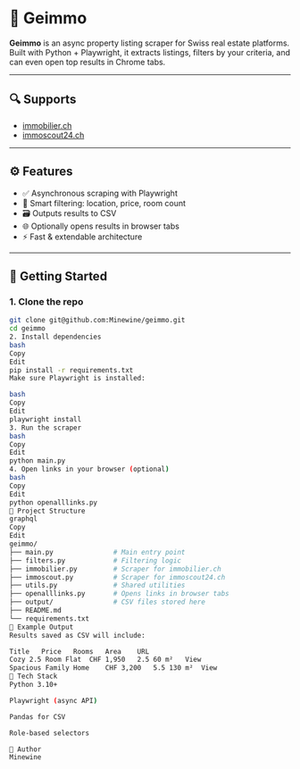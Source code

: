 # 🏡 Geimmo

**Geimmo** is an async property listing scraper for Swiss real estate platforms.  
Built with Python + Playwright, it extracts listings, filters by your criteria, and can even open top results in Chrome tabs.

---

## 🔍 Supports

- [immobilier.ch](https://www.immobilier.ch/)
- [immoscout24.ch](https://www.immoscout24.ch/)

---

## ⚙️ Features

- ✅ Asynchronous scraping with Playwright
- 🧠 Smart filtering: location, price, room count
- 🗃 Outputs results to CSV
- 🌐 Optionally opens results in browser tabs
- ⚡ Fast & extendable architecture

---

## 🚀 Getting Started

### 1. Clone the repo

```bash
git clone git@github.com:Minewine/geimmo.git
cd geimmo
2. Install dependencies
bash
Copy
Edit
pip install -r requirements.txt
Make sure Playwright is installed:

bash
Copy
Edit
playwright install
3. Run the scraper
bash
Copy
Edit
python main.py
4. Open links in your browser (optional)
bash
Copy
Edit
python openalllinks.py
📁 Project Structure
graphql
Copy
Edit
geimmo/
├── main.py               # Main entry point
├── filters.py            # Filtering logic
├── immobilier.py         # Scraper for immobilier.ch
├── immoscout.py          # Scraper for immoscout24.ch
├── utils.py              # Shared utilities
├── openalllinks.py       # Opens links in browser tabs
├── output/               # CSV files stored here
├── README.md
└── requirements.txt
🧪 Example Output
Results saved as CSV will include:

Title	Price	Rooms	Area	URL
Cozy 2.5 Room Flat	CHF 1,950	2.5	60 m²	View
Spacious Family Home	CHF 3,200	5.5	130 m²	View
🧠 Tech Stack
Python 3.10+

Playwright (async API)

Pandas for CSV

Role-based selectors

🧔 Author
Minewine

	
